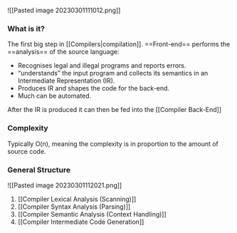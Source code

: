 ![[Pasted image 20230301111012.png]]
### What is it?
The first big step in [[Compilers|compilation]].
==Front-end== performs the ==analysis== of the source language:
- Recognises legal and illegal programs and reports errors.
- “understands” the input program and collects its semantics in an Intermediate Representation (IR).
- Produces IR and shapes the code for the back-end.
- Much can be automated.

After the IR is produced it can then be fed into the [[Compiler Back-End]]

### Complexity
Typically O(n), meaning the complexity is in proportion to the amount of source code.

### General Structure
![[Pasted image 20230301112021.png]]
1. [[Compiler Lexical Analysis (Scanning)]]
2. [[Compiler Syntax Analysis (Parsing)]]
3. [[Compiler Semantic Analysis (Context Handling)]]
4. [[Compiler Intermediate Code Generation]]
